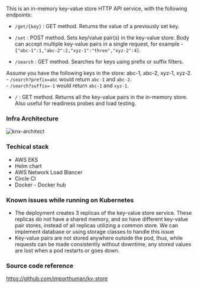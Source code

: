 This is an in-memory key-value store HTTP API service, with the following endpoints:

- `/get/{key}` : GET method. Returns the value of a previously set key.

- `/set` : POST method. Sets key/value pair(s) in the key-value store. Body can accept multiple key-value pairs in a single request, for example - `{"abc-1":1,"abc-2":2,"xyz-1":"three","xyz-2":4}`.

- `/search` : GET method. Searches for keys using prefix or suffix filters.

Assume you have the following keys in the store: abc-1, abc-2, xyz-1, xyz-2.    
    - `/search?prefix=abc` would return `abc-1` and `abc-2`.    
    - `/search?suffix=-1` would return `abc-1` and `xyz-1`.

- `/` : GET method. Returns all the key-value pairs in the in-memory store. Also useful for readiness probes and load testing. 

### Infra Architecture

![knx-architect](https://user-images.githubusercontent.com/52650121/188896332-a32e2622-6f45-4241-8c2f-4a4b19e0204d.png)

### Techical stack

- AWS EKS
- Helm chart
- AWS Network Load Blancer
- Circle CI
- Docker - Docker hub

### Known issues while running on Kubernetes

- The deployment creates 3 replicas of the key-value store service. These replicas do not have a shared memory, and so have different key-value pair stores, instead of all replicas utilizing a common store. We can implement database or using storage classes to handle this issue
- Key-value pairs are not stored anywhere outside the pod, thus, while requests can be made consistently without downtime, any stored values are lost when a pod restarts or goes down.

### Source code reference
https://github.com/importhuman/kv-store
